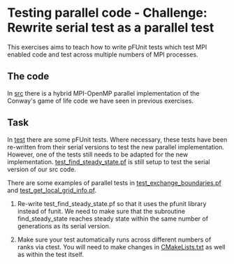 # Testing parallel code - Challenge: Rewrite serial test as a parallel test

This exercises aims to teach how to write pFUnit tests which test MPI enabled code and test across multiple numbers of MPI
processes.

## The code

In [src](./src) there is a hybrid MPI-OpenMP parallel implementation of the Conway's game of life code we have seen in previous
exercises.

## Task

In [test](./test) there are some pFUnit tests. Where necessary, these tests have been re-written from their serial versions to test
the new parallel implementation. However, one of the tests still needs to be adapted for the new implementation.
[test_find_steady_state.pf](./test/test_find_steady_state.pf) is still setup to test the serial version of our src code.

There are some examples of parallel tests in [test_exchange_boundaries.pf](./test/test_exchange_boundaries.pf) and
[test_get_local_grid_info.pf](./test/test_get_local_grid_info.pf).

1. Re-write test_find_steady_state.pf so that it uses the pfunit library instead of funit. We need to make sure that the subroutine
   find_steady_state reaches steady state within the same number of generations as its serial version.

2. Make sure your test automatically runs across different numbers of ranks via ctest. You will need to make changes in
   [CMakeLists.txt](./CMakeLists.txt) as well as within the test itself.
